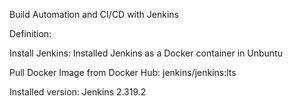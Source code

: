 Build Automation and CI/CD with Jenkins

Definition:

Install Jenkins:
Installed Jenkins as a Docker container in Unbuntu

Pull Docker Image from Docker Hub:
jenkins/jenkins:lts

Installed version:
Jenkins 2.319.2
